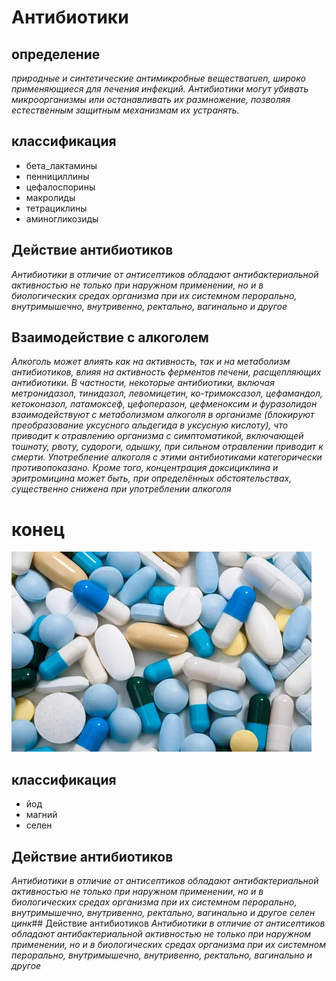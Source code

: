 # Антибиотики

## определение 

_природные и синтетические антимикробные веществаruen, широко применяющиеся для лечения инфекций. Антибиотики могут убивать микроорганизмы или останавливать их размножение, позволяя естественным защитным механизмам их устранять._

## классификация

* бета_лактамины
* пеннициллины
* цефалоспорины
* макролиды
* тетрациклины
* аминогликозиды

## Действие антибиотиков
_Антибиотики в отличие от антисептиков обладают антибактериальной активностью не только при наружном применении, но и в биологических средах организма при их системном перорально, внутримышечно, внутривенно, ректально, вагинально и другое_

## Взаимодействие с алкоголем

_Алкоголь может влиять как на активность, так и на метаболизм антибиотиков, влияя на активность ферментов печени, расщепляющих антибиотики. В частности, некоторые антибиотики, включая метронидазол, тинидазол, левомицетин, ко-тримоксазол, цефамандол, кетоконазол, латамоксеф, цефоперазон, цефменоксим и фуразолидон взаимодействуют с метаболизмом алкоголя в организме (блокируют преобразование уксусного альдегида в уксусную кислоту), что приводит к отравлению организма с симптоматикой, включающей тошноту, рвоту, судороги, одышку, при сильном отравлении приводит к смерти. Употребление алкоголя с этими антибиотиками категорически противопоказано. Кроме того, концентрация доксициклина и эритромицина может быть, при определённых обстоятельствах, существенно снижена при употреблении алкоголя_

# конец

![](anti.jpg)

## классификация

* йод
* магний
* селен 

## Действие антибиотиков
_Антибиотики в отличие от антисептиков обладают антибактериальной активностью не только при наружном применении, но и в биологических средах организма при их системном перорально, внутримышечно, внутривенно, ректально, вагинально и другое селен цинк_## Действие антибиотиков
_Антибиотики в отличие от антисептиков обладают антибактериальной активностью не только при наружном применении, но и в биологических средах организма при их системном перорально, внутримышечно, внутривенно, ректально, вагинально и другое_

